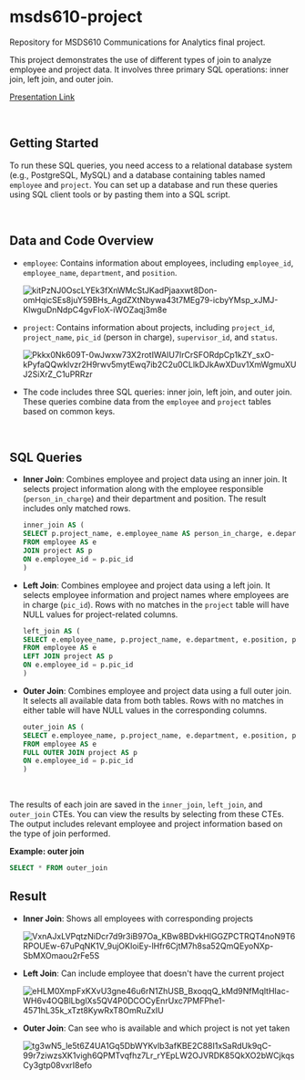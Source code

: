 # msds610-project
Repository for MSDS610 Communications for Analytics final project.

This project demonstrates the use of different types of join to analyze employee and project data. It involves three primary SQL operations: inner join, left join, and outer join. 

[Presentation Link](https://docs.google.com/presentation/d/1qDhv6hP0t6VA9dvkX2FX_tRjgmxpXe5bjN7hRmDjkrc/edit?usp=sharing)

<br>

## Getting Started

To run these SQL queries, you need access to a relational database system (e.g., PostgreSQL, MySQL) and a database containing tables named `employee` and `project`. You can set up a database and run these queries using SQL client tools or by pasting them into a SQL script.

<br>


## Data and Code Overview

- `employee`: Contains information about employees, including `employee_id`, `employee_name`, `department`, and `position`.
  
  ![kitPzNJ0OscLYEk3fXnWMcStJKadPjaaxwt8Don-omHqicSEs8juY59BHs_AgdZXtNbywa43t7MEg79-icbyYMsp_xJMJ-KlwguDnNdpC4gvFIoX-iWOZaqj3m8e](https://github.com/rishimo/msds610-project/assets/138905247/3bd791ba-611d-4465-8227-759ce8171002)


- `project`: Contains information about projects, including `project_id`, `project_name`, `pic_id` (person in charge), `supervisor_id`, and `status`.

  ![Pkkx0Nk609T-0wJwxw73X2rotIWAIU7IrCrSFORdpCp1kZY_sxO-kPyfaQQwklvzr2H9rwv5mytEwq7ib2C2u0CLlkDJkAwXDuv1XmWgmuXUJ2SiXrZ_C1uPRRzr](https://github.com/rishimo/msds610-project/assets/138905247/aaf738f7-0d8c-4940-ab1b-8d6e05cf8500)


- The code includes three SQL queries: inner join, left join, and outer join. These queries combine data from the `employee` and `project` tables based on common keys.

<br>
  

## SQL Queries

- **Inner Join**: Combines employee and project data using an inner join. It selects project information along with the employee responsible (`person_in_charge`) and their department and position. The result includes only matched rows.


  ```sql
  inner_join AS (
  SELECT p.project_name, e.employee_name AS person_in_charge, e.department, e.position, p.status, p.supervisor_id
  FROM employee AS e
  JOIN project AS p
  ON e.employee_id = p.pic_id
  )
  ```


- **Left Join**: Combines employee and project data using a left join. It selects employee information and project names where employees are in charge (`pic_id`). Rows with no matches in the `project` table will have NULL values for project-related columns.

  
  ```sql
  left_join AS (
  SELECT e.employee_name, p.project_name, e.department, e.position, p.status
  FROM employee AS e
  LEFT JOIN project AS p
  ON e.employee_id = p.pic_id
  )
  ```


- **Outer Join**: Combines employee and project data using a full outer join. It selects all available data from both tables. Rows with no matches in either table will have NULL values in the corresponding columns.

  ```sql
  outer_join AS (
  SELECT e.employee_name, p.project_name, e.department, e.position, p.status
  FROM employee AS e
  FULL OUTER JOIN project AS p
  ON e.employee_id = p.pic_id
  )
  ```
  
<br>

The results of each join are saved in the `inner_join`, `left_join`, and `outer_join` CTEs. You can view the results by selecting from these CTEs. The output includes relevant employee and project information based on the type of join performed.

  **Example: outer join**
  
  ```sql
  SELECT * FROM outer_join
  ```


## Result

- **Inner Join**: Shows all employees with corresponding projects

  ![VxnAJxLVPqtzNiDcr7d9r3iB97Oa_KBw8BDvkHlGGZPCTRQT4noN9T6RPOUEw-67uPqNK1V_9ujOKIoiEy-lHfr6CjtM7h8sa52QmQEyoNXp-SbMXOmaou2rFe5S](https://github.com/rishimo/msds610-project/assets/138905247/fa831f14-3f75-4d8d-9181-52edc93304d6)

- **Left Join**: Can include employee that doesn't have the current project

  ![eHLM0XmpFxKXvU3gne46u6rN1ZhUSB_BxoqqQ_kMd9NfMqltHIac-WH6v4OQBlLbglXs5QV4P0DCOCyEnrUxc7PMFPhe1-4571hL35k_xTzt8KywRxT8OmRuZxIU](https://github.com/rishimo/msds610-project/assets/138905247/a160970d-9764-40cf-94b3-7458ebd4b859)

- **Outer Join**: Can see who is available and which project is not yet taken

  ![tg3wN5_le5t6Z4UA1Gq5DbWYKvlb3afKBE2C88I1xSaRdUk9qC-99r7ziwzsXK1vigh6QPMTvqfhz7Lr_rYEpLW2OJVRDK85QkXO2bWCjkqsCy3gtp08vxrI8efo](https://github.com/rishimo/msds610-project/assets/138905247/2a0aa1b1-577f-4ea1-9c2f-47c68ac87cd0)




